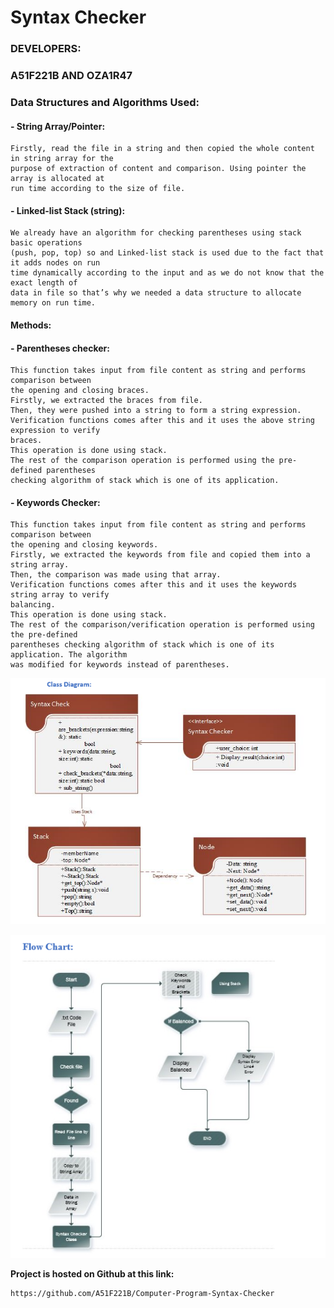  #                                                       Syntax Checker

### DEVELOPERS:

### A51F221B AND OZA1R47


### Data Structures and Algorithms Used:

#### - String Array/Pointer:
    Firstly, read the file in a string and then copied the whole content in string array for the
    purpose of extraction of content and comparison. Using pointer the array is allocated at
    run time according to the size of file.
#### - Linked-list Stack (string):
    We already have an algorithm for checking parentheses using stack basic operations
    (push, pop, top) so and Linked-list stack is used due to the fact that it adds nodes on run
    time dynamically according to the input and as we do not know that the exact length of
    data in file so that’s why we needed a data structure to allocate memory on run time.

#### Methods:

#### - Parentheses checker:
    This function takes input from file content as string and performs comparison between
    the opening and closing braces.
    Firstly, we extracted the braces from file.
    Then, they were pushed into a string to form a string expression.
    Verification functions comes after this and it uses the above string expression to verify
    braces.
    This operation is done using stack.
    The rest of the comparison operation is performed using the pre-defined parentheses
    checking algorithm of stack which is one of its application.
#### - Keywords Checker:
    This function takes input from file content as string and performs comparison between
    the opening and closing keywords.
    Firstly, we extracted the keywords from file and copied them into a string array.
    Then, the comparison was made using that array.
    Verification functions comes after this and it uses the keywords string array to verify
    balancing.
    This operation is done using stack.
    The rest of the comparison/verification operation is performed using the pre-defined
    parentheses checking algorithm of stack which is one of its application. The algorithm
    was modified for keywords instead of parentheses.

![classdiagram.PNG](https://github.com/A51F221B/Computer-Program-Syntax-Checker/blob/main/classdiagram.PNG)

![flowchart.PNG](https://github.com/A51F221B/Computer-Program-Syntax-Checker/blob/main/flowchart.PNG)

**Project is hosted on Github at this link:**

```
https://github.com/A51F221B/Computer-Program-Syntax-Checker
```

